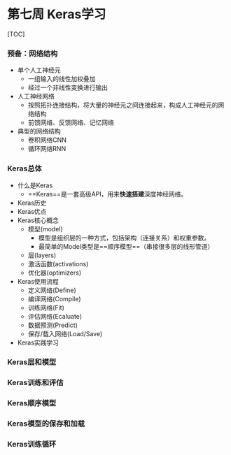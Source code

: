 # 第七周 Keras学习



[TOC]

### 预备：网络结构

+ 单个人工神经元
  + 一组输入的线性加权叠加
  + 经过一个非线性变换进行输出
+ 人工神经网络
  + 按照拓扑连接结构，将大量的神经元之间连接起来，构成人工神经元的网络结构
  + 前馈网络、反馈网络、记忆网络
+ 典型的网络结构
  + 卷积网络CNN
  + 循环网络RNN

### Keras总体

+ 什么是Keras
  + ==Keras==是一套高级API，用来**快速搭建**深度神经网络。
+ Keras历史
+ Keras优点
+ Keras核心概念
  + 模型(model)
    + 模型是组织层的一种方式，包括架构（连接关系）和权重参数。
    + 最简单的Model类型是==顺序模型==（串接很多层的线形管道）
  + 层(layers)
  + 激活函数(activations)
  + 优化器(optimizers)
+ Keras使用流程
  + 定义网络(Define)
  + 编译网络(Compile)
  + 训练网络(Fit)
  + 评估网络(Ecaluate)
  + 数据预测(Predict)
  + 保存/载入网络(Load/Save)
+ Keras实践学习

### Keras层和模型

### Keras训练和评估

### Keras顺序模型

### Keras模型的保存和加载

### Keras训练循环